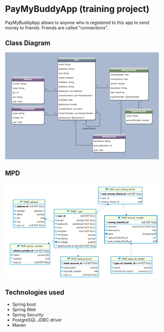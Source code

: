 PayMyBuddyApp (training project)
=============

PayMyBuddyApp allows to anyone who is registered to this app to send money to friends.
Friends are called "connections".


Class Diagram
-------------
<img width="800px" src="./img/diagrammev5.png"/>

MPD
-------------
<img width="800px" src="./img/mpdv2.png"/>

Technologies used
-----------------
* Spring boot
* Spring Web
* Spring Security
* PostgreSQL JDBC driver
* Maven